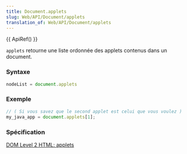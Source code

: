 ```yaml
---
title: Document.applets
slug: Web/API/Document/applets
translation_of: Web/API/Document/applets
---
```


{{ ApiRef() }}

`applets` retourne une liste ordonnée des applets contenus dans un document.

### Syntaxe

```js
nodeList = document.applets
```

### Exemple

```js
// ( Si vous savez que le second applet est celui que vous voulez )
my_java_app = document.applets[1];
```

### Spécification

[DOM Level 2 HTML: applets](http://www.w3.org/TR/DOM-Level-2-HTML/html.html#ID-85113862)
